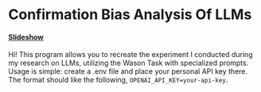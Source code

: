 
# Confirmation Bias Analysis Of LLMs

#### [Slideshow](https://docs.google.com/presentation/d/1-nooGLwlMRiKFKgM8t_WXb9k8lEAO-jNcTR88KyH9cc/edit?usp=sharing)

Hi! This program allows you to recreate the experiment I conducted during my research on LLMs, utilizing the Wason Task with specialized prompts. Usage is simple: create a .env file and place your personal API key there. The format should like the following, `OPENAI_API_KEY=your-api-key`.

